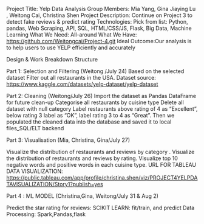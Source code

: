 Project Title:  Yelp Data Analysis
Group Members: Mia Yang, Gina Jiaying Lu , Weitong Cai, Christina Shen
Project Description: Continue on Project 3 to detect fake reviews & predict rating
Technologies: Pick from list: Python, pandas, Web Scraping, API, SQL, HTML/CSS/JS, Flask, Big Data, Machine Learning
What We Need: All-around
What We Have: https://github.com/Weitongcai/Project-4.git
Ideal Outcome:Our analysis is to help users to use YELP efficiently and accurately

Design & Work Breakdown Structure

Part 1: Selection and Filtering (Weitong /July 24)
Based on the selected dataset Filter out  all restaurants in the USA.
Dataset source: https://www.kaggle.com/datasets/yelp-dataset/yelp-dataset

Part 2: Cleaning (Weitong/July 26)
Import the dataset as Pandas DataFrame for future clean-up
Categorise all restaurants by cuisine type 
Delete all dataset with null category
Label restaurants above rating of 4 as “Excellent”, below rating 3 label as “OK”, label rating 3 to 4 as “Great”.
Then we populated the cleaned data into the database and saved it to local files_SQL/ELT backend

Part 3: Visualisation (Mia, Christina, Gina/July 27)

Visualize the distribution of restaurants and reviews by category .
Visualize the distribution of restaurants and reviews by rating.
Visualize top 10 negative words and positive words in each cuisine type.
URL FOR TABLEAU DATA VISUALIZATION: https://public.tableau.com/app/profile/christina.shen/viz/PROJECT4YELPDATAVISUALIZATION/Story1?publish=yes

Part 4 : ML MODEL  (Christina,Gina, Weitong/July 31 & Aug 2)

Predict the star rating for reviews:
SCIKIT LEARN: fit/train, and predict
Data Processing: Spark,Pandas,flask


